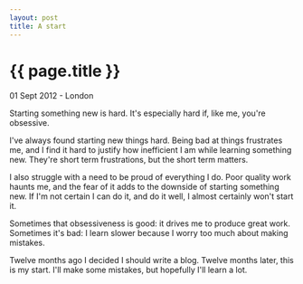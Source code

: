 ```yaml
---
layout: post
title: A start
---
```


{{ page.title }}
================

<p class="meta">01 Sept 2012 - London</p>

Starting something new is hard. It's especially hard if, like me, you're obsessive.

I've always found starting new things hard. Being bad at things frustrates me, and I find it hard to justify how inefficient I am while learning something new. They're short term frustrations, but the short term matters.

I also struggle with a need to be proud of everything I do. Poor quality work haunts me, and the fear of it adds to the downside of starting something new. If I'm not certain I can do it, and do it well, I almost certainly won't start it.

Sometimes that obsessiveness is good: it drives me to produce great work. Sometimes it's bad: I learn slower because I worry too much about making mistakes.

Twelve months ago I decided I should write a blog. Twelve months later, this is my start. I'll make some mistakes, but hopefully I'll learn a lot.